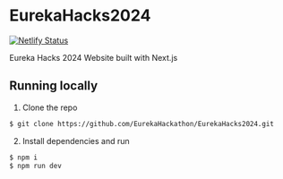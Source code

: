 # EurekaHacks2024

[![Netlify Status](https://api.netlify.com/api/v1/badges/d628c7da-cd2f-45b8-8950-2f044d167b05/deploy-status)](https://app.netlify.com/sites/eureka2024/deploys)

Eureka Hacks 2024 Website built with Next.js

## Running locally

1. Clone the repo

```bash
$ git clone https://github.com/EurekaHackathon/EurekaHacks2024.git
```

2. Install dependencies and run

```bash
$ npm i
$ npm run dev
```
